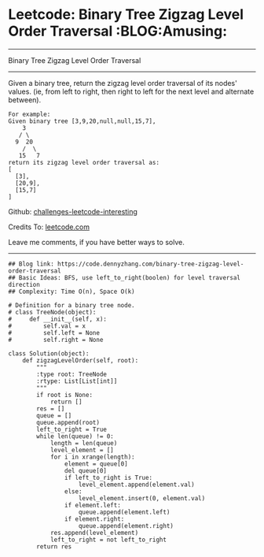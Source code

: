 # Leetcode: Binary Tree Zigzag Level Order Traversal     :BLOG:Amusing:


---

Binary Tree Zigzag Level Order Traversal  

---

Given a binary tree, return the zigzag level order traversal of its nodes' values. (ie, from left to right, then right to left for the next level and alternate between).  

    For example:
    Given binary tree [3,9,20,null,null,15,7],
        3
       / \
      9  20
        /  \
       15   7
    return its zigzag level order traversal as:
    [
      [3],
      [20,9],
      [15,7]
    ]

Github: [challenges-leetcode-interesting](https://github.com/DennyZhang/challenges-leetcode-interesting/tree/master/binary-tree-zigzag-level-order-traversal)  

Credits To: [leetcode.com](https://leetcode.com/problems/binary-tree-zigzag-level-order-traversal/description/)  

Leave me comments, if you have better ways to solve.  

---

    ## Blog link: https://code.dennyzhang.com/binary-tree-zigzag-level-order-traversal
    ## Basic Ideas: BFS, use left_to_right(boolen) for level traversal direction
    ## Complexity: Time O(n), Space O(k)
    
    # Definition for a binary tree node.
    # class TreeNode(object):
    #     def __init__(self, x):
    #         self.val = x
    #         self.left = None
    #         self.right = None
    
    class Solution(object):
        def zigzagLevelOrder(self, root):
            """
            :type root: TreeNode
            :rtype: List[List[int]]
            """
            if root is None:
                return []
            res = []
            queue = []
            queue.append(root)
            left_to_right = True
            while len(queue) != 0:
                length = len(queue)
                level_element = []
                for i in xrange(length):
                    element = queue[0]
                    del queue[0]
                    if left_to_right is True:
                        level_element.append(element.val)
                    else:
                        level_element.insert(0, element.val)
                    if element.left:
                        queue.append(element.left)
                    if element.right:
                        queue.append(element.right)
                res.append(level_element)
                left_to_right = not left_to_right
            return res